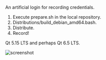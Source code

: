 An artificial login for recording credentials.

1. Execute prepare.sh <executable-name> <version> in the local repository.
2. Distributions/build_debian_amd64.bash.
3. Distribute.
4. Record!

Qt 5.15 LTS and perhaps Qt 6.5 LTS.

![screenshot](https://github.com/textbrowser/badger/blob/badger.png)
